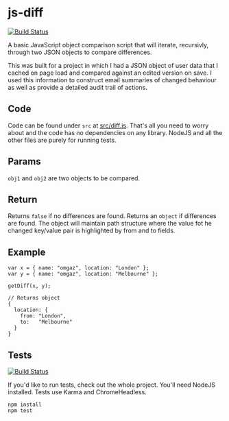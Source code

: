 js-diff
=======

[![Build Status](https://travis-ci.org/omgaz/js-diff.svg?branch=master)](https://travis-ci.org/omgaz/js-diff)

A basic JavaScript object comparison script that will iterate, recursivly, through two JSON objects to compare differences.

This was built for a project in which I had a JSON object of user data that I cached on page load and compared against an edited version on save. I used this information to construct email summaries of changed behaviour as well as provide a detailed audit trail of actions.

Code
----
Code can be found under `src` at [src/diff.js](src/diff.js). That's all you need to worry about and the code has no dependencies on any library. NodeJS and all the other files are purely for running tests.

Params
------
`obj1` and `obj2` are two objects to be compared.

Return
------
Returns `false` if no differences are found.
Returns an `object` if differences are found. The object will maintain path structure where the value fot he changed key/value pair is highlighted by from and to fields.

Example
-------

    var x = { name: "omgaz", location: "London" };
    var y = { name: "omgaz", location: "Melbourne" };

    getDiff(x, y);

    // Returns object
    {
      location: {
        from: "London",
        to:   "Melbourne"
      }
    }

Tests
-----

[![Build Status](https://travis-ci.org/omgaz/js-diff.svg?branch=master)](https://travis-ci.org/omgaz/js-diff)

If you'd like to run tests, check out the whole project. You'll need NodeJS installed. Tests use Karma and ChromeHeadless.

    npm install
    npm test
